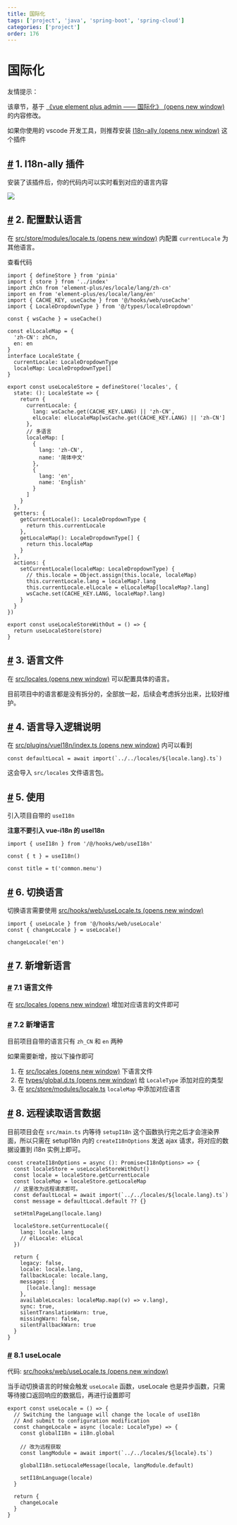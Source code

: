 ```yaml
---
title: 国际化
tags: ['project', 'java', 'spring-boot', 'spring-cloud']
categories: ['project']
order: 176
---
```

# 国际化

友情提示：

 该章节，基于 [《vue element plus admin —— 国际化》  (opens new window)](https://element-plus-admin-doc.cn/dep/i18n.html) 的内容修改。

 如果你使用的 vscode 开发工具，则推荐安装 [I18n-ally  (opens new window)](https://marketplace.visualstudio.com/items?itemName=Lokalise.i18n-ally) 这个插件

 ## [#](#_1-i18n-ally-插件) 1. I18n-ally 插件

 安装了该插件后，你的代码内可以实时看到对应的语言内容

 ![](https://element-plus-admin-doc.cn/images/i18n.png)

 ## [#](#_2-配置默认语言) 2. 配置默认语言

 在 [src/store/modules/locale.ts  (opens new window)](https://github.com/yudaocode/yudao-ui-admin-vue3/blob/master/src/store/modules/locale.ts) 内配置 `currentLocale` 为其他语言。

 查看代码 
```
import { defineStore } from 'pinia'
import { store } from '../index'
import zhCn from 'element-plus/es/locale/lang/zh-cn'
import en from 'element-plus/es/locale/lang/en'
import { CACHE_KEY, useCache } from '@/hooks/web/useCache'
import { LocaleDropdownType } from '@/types/localeDropdown'

const { wsCache } = useCache()

const elLocaleMap = {
  'zh-CN': zhCn,
  en: en
}
interface LocaleState {
  currentLocale: LocaleDropdownType
  localeMap: LocaleDropdownType[]
}

export const useLocaleStore = defineStore('locales', {
  state: (): LocaleState => {
    return {
      currentLocale: {
        lang: wsCache.get(CACHE_KEY.LANG) || 'zh-CN',
        elLocale: elLocaleMap[wsCache.get(CACHE_KEY.LANG) || 'zh-CN']
      },
      // 多语言
      localeMap: [
        {
          lang: 'zh-CN',
          name: '简体中文'
        },
        {
          lang: 'en',
          name: 'English'
        }
      ]
    }
  },
  getters: {
    getCurrentLocale(): LocaleDropdownType {
      return this.currentLocale
    },
    getLocaleMap(): LocaleDropdownType[] {
      return this.localeMap
    }
  },
  actions: {
    setCurrentLocale(localeMap: LocaleDropdownType) {
      // this.locale = Object.assign(this.locale, localeMap)
      this.currentLocale.lang = localeMap?.lang
      this.currentLocale.elLocale = elLocaleMap[localeMap?.lang]
      wsCache.set(CACHE_KEY.LANG, localeMap?.lang)
    }
  }
})

export const useLocaleStoreWithOut = () => {
  return useLocaleStore(store)
}

```
 ## [#](#_3-语言文件) 3. 语言文件

 在 [src/locales  (opens new window)](https://github.com/yudaocode/yudao-ui-admin-vue3/blob/master/src/locales/) 可以配置具体的语言。

 目前项目中的语言都是没有拆分的，全部放一起，后续会考虑拆分出来，比较好维护。

 ## [#](#_4-语言导入逻辑说明) 4. 语言导入逻辑说明

 在 [src/plugins/vueI18n/index.ts  (opens new window)](https://github.com/yudaocode/yudao-ui-admin-vue3/blob/master/src/plugins/vueI18n/index.ts#L13) 内可以看到

 
```
const defaultLocal = await import(`../../locales/${locale.lang}.ts`)

```
这会导入 `src/locales` 文件语言包。

 ## [#](#_5-使用) 5. 使用

 引入项目自带的 `useI18n`

 **注意不要引入 vue-i18n 的 useI18n**

 
```
import { useI18n } from '/@/hooks/web/useI18n'

const { t } = useI18n()

const title = t('common.menu')

```
## [#](#_6-切换语言) 6. 切换语言

 切换语言需要使用 [src/hooks/web/useLocale.ts  (opens new window)](https://github.com/yudaocode/yudao-ui-admin-vue3/blob/master/src/hooks/web/useLocale.ts#L19-L35)

 
```
import { useLocale } from '@/hooks/web/useLocale'
const { changeLocale } = useLocale()

changeLocale('en')

```
## [#](#_7-新增新语言) 7. 新增新语言

 ### [#](#_7-1-语言文件) 7.1 语言文件

 在 [src/locales  (opens new window)](https://github.com/yudaocode/yudao-ui-admin-vue3/blob/master/src/locales/) 增加对应语言的文件即可

 ### [#](#_7-2-新增语言) 7.2 新增语言

 目前项目自带的语言只有 `zh_CN` 和 `en` 两种

 如果需要新增，按以下操作即可

 1. 在 [src/locales  (opens new window)](https://github.com/yudaocode/yudao-ui-admin-vue3/blob/master/src/locales/) 下语言文件
2. 在 [types/global.d.ts  (opens new window)](https://github.com/yudaocode/yudao-ui-admin-vue3/blob/master/types/global.d.ts#L15) 给 `LocaleType` 添加对应的类型
3. 在 [src/store/modules/locale.ts](hhttps://github.com/yudaocode/yudao-ui-admin-vue3/blob/master/src/store/modules/locale.ts#L26-L38) `localeMap` 中添加对应语言

 ## [#](#_8-远程读取语言数据) 8. 远程读取语言数据

 目前项目会在 `src/main.ts` 内等待 `setupI18n` 这个函数执行完之后才会渲染界面，所以只需在 setupI18n 内的 `createI18nOptions` 发送 ajax 请求，将对应的数据设置到 i18n 实例上即可。

 
```
const createI18nOptions = async (): Promise<I18nOptions> => {
  const localeStore = useLocaleStoreWithOut()
  const locale = localeStore.getCurrentLocale
  const localeMap = localeStore.getLocaleMap
  // 这里改为远程请求即可。
  const defaultLocal = await import(`../../locales/${locale.lang}.ts`)
  const message = defaultLocal.default ?? {}

  setHtmlPageLang(locale.lang)

  localeStore.setCurrentLocale({
    lang: locale.lang
    // elLocale: elLocal
  })

  return {
    legacy: false,
    locale: locale.lang,
    fallbackLocale: locale.lang,
    messages: {
      [locale.lang]: message
    },
    availableLocales: localeMap.map((v) => v.lang),
    sync: true,
    silentTranslationWarn: true,
    missingWarn: false,
    silentFallbackWarn: true
  }
}

```
### [#](#_8-1-uselocale) 8.1 useLocale

 代码: [src/hooks/web/useLocale.ts  (opens new window)](https://github.com/yudaocode/yudao-ui-admin-vue3/blob/master/src/hooks/web/useLocale.ts#L19-L35)

 当手动切换语言的时候会触发 `useLocale` 函数，useLocale 也是异步函数，只需等待接口返回响应的数据后，再进行设置即可

 
```
export const useLocale = () => {
  // Switching the language will change the locale of useI18n
  // And submit to configuration modification
  const changeLocale = async (locale: LocaleType) => {
    const globalI18n = i18n.global
    
    // 改为远程获取
    const langModule = await import(`../../locales/${locale}.ts`)

    globalI18n.setLocaleMessage(locale, langModule.default)

    setI18nLanguage(locale)
  }

  return {
    changeLocale
  }
}

```
